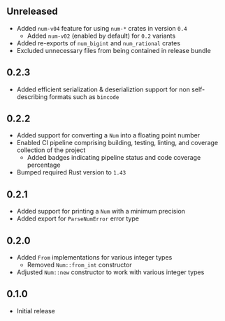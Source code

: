 Unreleased
----------
- Added `num-v04` feature for using `num-*` crates in version `0.4`
  - Added `num-v02` (enabled by default) for `0.2` variants
- Added re-exports of `num_bigint` and `num_rational` crates
- Excluded unnecessary files from being contained in release bundle


0.2.3
-----
- Added efficient serialization & deserializtion support for non
  self-describing formats such as `bincode`


0.2.2
-----
- Added support for converting a `Num` into a floating point number
- Enabled CI pipeline comprising building, testing, linting, and
  coverage collection of the project
  - Added badges indicating pipeline status and code coverage percentage
- Bumped required Rust version to `1.43`


0.2.1
-----
- Added support for printing a `Num` with a minimum precision
- Added export for `ParseNumError` error type


0.2.0
-----
- Added `From` implementations for various integer types
  - Removed `Num::from_int` constructor
- Adjusted `Num::new` constructor to work with various integer types


0.1.0
-----
- Initial release
